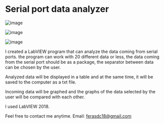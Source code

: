 # Serial port data analyzer

![image](https://user-images.githubusercontent.com/87244886/133885477-3aec40cb-a5e9-4df3-ae9e-cd5e0af30d10.png)

![image](https://user-images.githubusercontent.com/87244886/133885533-5109014f-af74-49a1-bff0-c88a2243a138.png)

![image](https://user-images.githubusercontent.com/87244886/133885568-94b888c9-2a7e-4214-8a60-52a43d8afb8a.png)

I created a LabVIEW program that can analyze the data coming from 
serial ports. the program can work with 20 different data or less, the data coming from the serial port should be as a package, the separator between data can be chosen by the user.

Analyzed data will be displayed in a table and at the same time, it will be saved to the computer as a txt file.

Incoming data will be graphed and the graphs of the data selected by the user will be compared with each other.

I used LabVIEW 2018.

Feel free to contact me anytime. Email: ferasdc18@gmail.com


